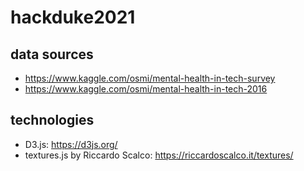 # hackduke2021

## data sources
* https://www.kaggle.com/osmi/mental-health-in-tech-survey
* https://www.kaggle.com/osmi/mental-health-in-tech-2016


## technologies
* D3.js: https://d3js.org/
* textures.js by Riccardo Scalco: https://riccardoscalco.it/textures/
